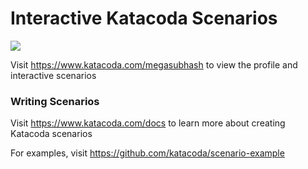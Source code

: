 # Interactive Katacoda Scenarios

[![](http://shields.katacoda.com/katacoda/megasubhash/count.svg)](https://www.katacoda.com/megasubhash "Get your profile on Katacoda.com")

Visit https://www.katacoda.com/megasubhash to view the profile and interactive scenarios

### Writing Scenarios
Visit https://www.katacoda.com/docs to learn more about creating Katacoda scenarios

For examples, visit https://github.com/katacoda/scenario-example
